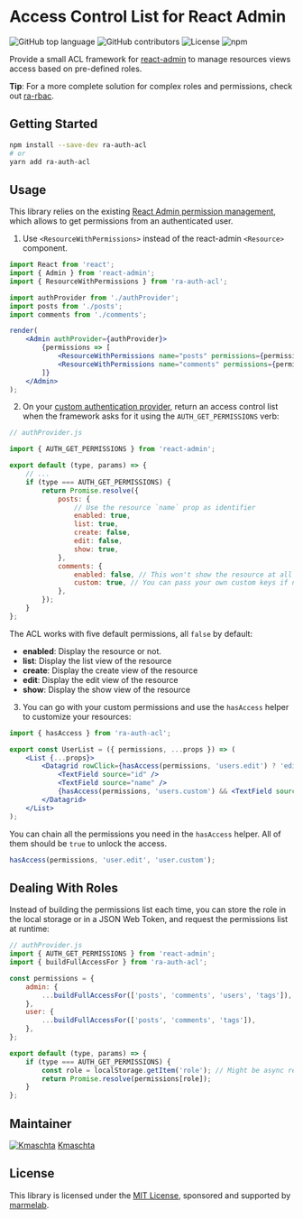 # Access Control List for React Admin

![GitHub top language](https://img.shields.io/github/languages/top/marmelab/ra-auth-acl.svg) ![GitHub contributors](https://img.shields.io/github/contributors/marmelab/ra-auth-acl.svg) ![License](https://img.shields.io/github/license/marmelab/ra-auth-acl.svg) ![npm](https://img.shields.io/npm/v/ra-auth-acl.svg)

Provide a small ACL framework for [react-admin](https://github.com/marmelab/react-admin) to manage resources views access based on pre-defined roles.

**Tip**: For a more complete solution for complex roles and permissions, check out [ra-rbac](https://marmelab.com/ra-enterprise/modules/ra-rbac). 

## Getting Started

```bash
npm install --save-dev ra-auth-acl
# or
yarn add ra-auth-acl
```

## Usage

This library relies on the existing [React Admin permission management](https://marmelab.com/react-admin/Authorization.html), which allows to get permissions from an authenticated user.

1. Use `<ResourceWithPermissions>` instead of the react-admin `<Resource>` component.

```jsx
import React from 'react';
import { Admin } from 'react-admin';
import { ResourceWithPermissions } from 'ra-auth-acl';

import authProvider from './authProvider';
import posts from './posts';
import comments from './comments';

render(
    <Admin authProvider={authProvider}>
        {permissions => [
            <ResourceWithPermissions name="posts" permissions={permissions} {...posts} />,
            <ResourceWithPermissions name="comments" permissions={permissions} {...comments} />,
        ]}
    </Admin>
);
```

2. On your [custom authentication provider](https://marmelab.com/react-admin/Authentication.html#configuring-the-auth-provider), return an access control list when the framework asks for it using the `AUTH_GET_PERMISSIONS` verb:

```js
// authProvider.js

import { AUTH_GET_PERMISSIONS } from 'react-admin';

export default (type, params) => {
    // ...
    if (type === AUTH_GET_PERMISSIONS) {
        return Promise.resolve({
            posts: {
                // Use the resource `name` prop as identifier
                enabled: true,
                list: true,
                create: false,
                edit: false,
                show: true,
            },
            comments: {
                enabled: false, // This won't show the resource at all
                custom: true, // You can pass your own custom keys if needed
            },
        });
    }
};
```

The ACL works with five default permissions, all `false` by default:

-   **enabled**: Display the resource or not.
-   **list**: Display the list view of the resource
-   **create**: Display the create view of the resource
-   **edit**: Display the edit view of the resource
-   **show**: Display the show view of the resource

3. You can go with your custom permissions and use the `hasAccess` helper to customize your resources:

```jsx
import { hasAccess } from 'ra-auth-acl';

export const UserList = ({ permissions, ...props }) => (
    <List {...props}>
        <Datagrid rowClick={hasAccess(permissions, 'users.edit') ? 'edit' : 'show'} expand={<UserEditEmbedded />}>
            <TextField source="id" />
            <TextField source="name" />
            {hasAccess(permissions, 'users.custom') && <TextField source="role" />}
        </Datagrid>
    </List>
);
```

You can chain all the permissions you need in the `hasAccess` helper. All of them should be `true` to unlock the access.

```jsx
hasAccess(permissions, 'user.edit', 'user.custom');
```

## Dealing With Roles

Instead of building the permissions list each time, you can store the role in the local storage or in a JSON Web Token, and request the permissions list at runtime:

```js
// authProvider.js
import { AUTH_GET_PERMISSIONS } from 'react-admin';
import { buildFullAccessFor } from 'ra-auth-acl';

const permissions = {
    admin: {
        ...buildFullAccessFor(['posts', 'comments', 'users', 'tags']),
    },
    user: {
        ...buildFullAccessFor(['posts', 'comments', 'tags']),
    },
};

export default (type, params) => {
    if (type === AUTH_GET_PERMISSIONS) {
        const role = localStorage.getItem('role'); // Might be async request!
        return Promise.resolve(permissions[role]);
    }
};
```

## Maintainer

[![Kmaschta](https://avatars2.githubusercontent.com/u/1819833?s=96&v=4)](https://github.com/Kmaschta)
[Kmaschta](https://github.com/Kmaschta)

## License

This library is licensed under the [MIT License](https://github.com/marmelab/comfygure/blob/master/LICENSE), sponsored and supported by [marmelab](http://marmelab.com).
